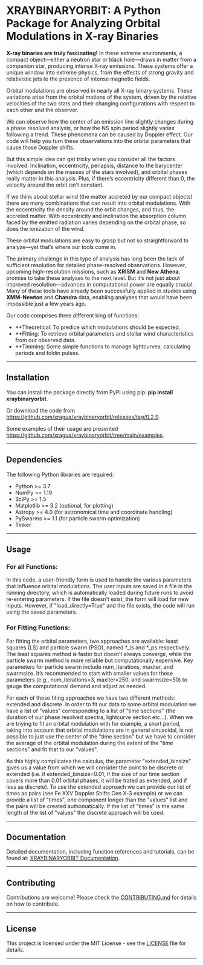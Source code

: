 
# XRAYBINARYORBIT: A Python Package for Analyzing Orbital Modulations in X-ray Binaries


**X-ray binaries are truly fascinating!** In these extreme environments, a compact object—either a neutron star or black hole—draws in matter from a companion star, producing intense X-ray emissions. These systems offer a unique window into extreme physics, from the effects of strong gravity and relativistic jets to the presence of intense magnetic fields.

Orbital modulations are observed in nearly all X-ray binary systems. These variations arise from the orbital motions of the system, driven by the relative velocities of the two stars and their changing configurations with respect to each other and the observer.

We can observe how the center of an emission line slightly changes during a phase resolved analysis, or how the NS spin period slightly varies following a trend. These phenomena can be caused by Doppler effect. Our code will help you turn these observations into the orbital parameters that cause those Doppler shifts.

But this simple idea can get tricky when you consider all the factors involved. Inclination, eccentricity, periapsis, distance to the barycenter (which depends on the masses of the stars involved), and orbital phases really matter in this analysis. Plus, if there’s eccentricity different than 0, the velocity around the orbit isn’t constant. 

If we think about stellar wind (the matter accreted by our compact objects) there are many combinations that can result into orbital modulations. With the eccentricity the density around the orbit changes, and thus, the accreted matter. With eccentricity and inclination the absorption column faced by the emitted radiation varies depending on the orbital phase, so does the ionization of the wind.

These orbital modulations are easy to grasp but not so straightforward to analyze—yet that’s where our tools come in.

The primary challenge in this type of analysis has long been the lack of sufficient resolution for detailed phase-resolved observations. However, upcoming high-resolution missions, such as **XRISM** and **New Athena**, promise to take these analyses to the next level. But it’s not just about improved resolution—advances in computational power are equally crucial. Many of these tools have already been successfully applied in studies using **XMM-Newton** and **Chandra** data, enabling analyses that would have been impossible just a few years ago.


Our code comprises three different king of functions: 

- **Theoretical: To predice which modulations should be expected.
- **Fitting: To retrieve orbital parameters and stellar wind characteristics from our observed data.
- **Timming: Some simple functions to manage lightcurves, calculating periods and foldin pulses. 


---

## Installation

You can install the package directly from PyPI using pip: **pip install xraybinaryorbit**.

Or download the code from https://github.com/xragua/xraybinaryorbit/releases/tag/0.2.9.

Some examples of their usage are presented https://github.com/xragua/xraybinaryorbit/tree/main/examples.

---

## Dependencies

The following Python libraries are required:

- Python >= 3.7
- NumPy >= 1.19
- SciPy >= 1.5
- Matplotlib >= 3.2 (optional, for plotting)
- Astropy >= 4.0 (for astronomical time and coordinate handling)
- PySwarms >= 1.1 (for particle swarm optimization)
- Tinker 
---

## Usage

### For all Functions:
In this code, a user-friendly form is used to handle the various parameters that influence orbital modulations. The user inputs are saved in a file in the running directory, which is automatically loaded during future runs to avoid re-entering parameters. If the file doesn’t exist, the form will load for new inputs. However, if "load_directly=True" and the file exists, the code will run using the saved parameters.


### For Fitting Functions:
For fitting the orbital parameters, two approaches are available: least squares (LS) and particle swarm (PSO), named *_ls and *_ps respectively. The least squares method is faster but doesn’t always converge, while the particle swarm method is more reliable but computationally expensive. Key parameters for particle swarm include num_iterations, maxiter, and swarmsize. It’s recommended to start with smaller values for these parameters (e.g., num_iterations=3, maxiter=250, and swarmsize=50) to gauge the computational demand and adjust as needed.

For each of these fiting approaches we have two different methods: extended and discrete. In order to fit our data to some orbital modulation we have a list of "values" corresponding to a list of "time sections" (the duration of our phase resolved spectra, lightcurve section etc...). 
When we are triying to fit an orbital modulation with for example, a short period, taking into account that orbital modulations are in general sinusoidal, is not possible to just use the center of the "time section" but we have to consider the average of the orbital modulation during the extent of the "time sections" and fit that to our "values".

As this highly complicates the calculus, the parameter "extended_binsize" gives us a value from which we will consider the point to be discrete or extended (i.e. if extended_binsize=0.01, if the size of our time section covers more than 0.01 orbital phases, it will be trated as extended, and if less as discrete). 
To use the extended approach we can provide our list of times as pairs (see Fe XXV Doppler Shifts Cen X-3 example) or we can provide a list of "times", one component longer than the "values" list and the pairs will be created authomatically. If the list of "times" is the same length of the list of "values" the discrete approach will be used.

---

## Documentation

Detailed documentation, including function references and tutorials, can be found at: [XRAYBINARYORBIT Documentation](https://xragua.github.io/xraybinaryorbit/).

---

## Contributing

Contributions are welcome! Please check the [CONTRIBUTING.md](https://github.com/xragua/xraybinaryorbit/blob/main/contributing.md) for details on how to contribute.

---

## License

This project is licensed under the MIT License - see the [LICENSE](https://github.com/xragua/xraybinaryorbit/blob/main/LICENSE) file for details.

---
